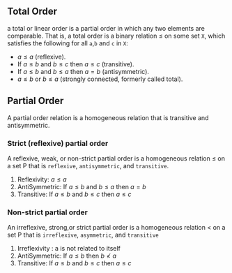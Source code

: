 

## Total Order

a total or linear order is a partial order in which any two elements are comparable. That is, a total order is a binary relation $\leq$  on some set `X`, which satisfies the following for all `a`,`b` and `c` in `X`:

* $a \leq a$ (reflexive).
* If $a \leq b$ and $b \leq c$ then $a\leq c$ (transitive).
* If $a \leq b$ and $b \leq a$ then $a = b$ (antisymmetric).
* $a \leq b$ or $b \leq a$ (strongly connected, formerly called total).


## Partial Order

A partial order relation is a homogeneous relation that is transitive and antisymmetric.

### Strict (reflexive) partial order

A reflexive, weak, or non-strict partial order is a homogeneous relation ≤ on a set P that is `reflexive`, `antisymmetric`, and `transitive`.

1. Reflexivity: $a \leq a$
2. AntiSymmetric: If $a \leq b$ and $b \leq a$ then $a = b$
3. Transitive: If $a \leq b$ and $b \leq c$ then $a \leq c$


### Non-strict partial order

An irreflexive, strong,or strict partial order is a homogeneous relation < on a set P that is `irreflexive`, `asymmetric`, and `transitive`

1. Irreflexivity : a is not related to itself
2. AntiSymmetric: If $a \le b$ then $b \nless a$
3. Transitive: If $a \le b$ and $b \le c$ then $a \le c$


